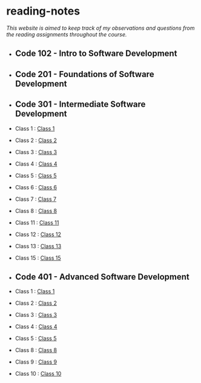 # reading-notes

*This website is aimed to keep track of my observations and questions from the reading assignments throughout the course.*

- ## Code 102 - Intro to Software Development
- ## Code 201 - Foundations of Software Development
- ## Code 301 - Intermediate Software Development
- Class 1 : [Class 1](301/Class1.md)
- Class 2 : [Class 2](301/Class2.md)
- Class 3 : [Class 3](301/Class3.md)
- Class 4 : [Class 4](301/Class4.md)
- Class 5 : [Class 5](301/Class5.md)
- Class 6 : [Class 6](301/Class6.md)
- Class 7 : [Class 7](301/Class7.md)
- Class 8 : [Class 8](301/Class8.md)
- Class 11 : [Class 11](301/Class11.md)
- Class 12 : [Class 12](301/Class12.md)
- Class 13 : [Class 13](301/Class13.md)
- Class 15 : [Class 15](301/Class15.md)

- ## Code 401 - Advanced Software Development
- Class 1 : [Class 1](code-401-python/class-01/README.md)
- Class 2 : [Class 2](code-401-python/class-02/README.md)
- Class 3 : [Class 3](code-401-python/class-03/README.md)
- Class 4 : [Class 4](code-401-python/class-04/README.md)
- Class 5 : [Class 5](code-401-python/class-05/README.md)
- Class 8 : [Class 8](code-401-python/class-08/README.md)
- Class 9 : [Class 9](code-401-python/class-09/README.md)
- Class 10 : [Class 10](code-401-python/class-10/README.md)






